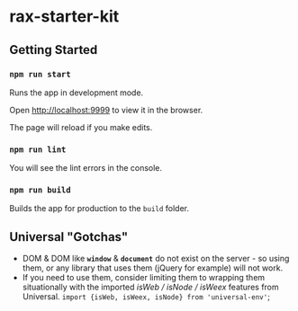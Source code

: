 # rax-starter-kit

## Getting Started

### `npm run start`

Runs the app in development mode.

Open [http://localhost:9999](http://localhost:9999) to view it in the browser.

The page will reload if you make edits.

### `npm run lint`

You will see the lint errors in the console.

### `npm run build`

Builds the app for production to the `build` folder.

## Universal "Gotchas"

* DOM & DOM like **`window`** & **`document`** do not exist on the server - so using them, or any library that uses them (jQuery for example) will not work.
* If you need to use them, consider limiting them to wrapping them situationally with the imported _isWeb / isNode / isWeex_ features from Universal. `import {isWeb, isWeex, isNode} from 'universal-env'`;
